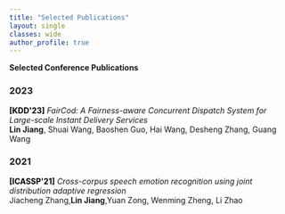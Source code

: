 ```yaml
---
title: "Selected Publications"
layout: single
classes: wide
author_profile: true
---
```


**Selected Conference Publications**

### 2023 

<span style="color:black;font-weight:bold">[KDD'23]</span> *FairCod: A Fairness-aware Concurrent Dispatch System for Large-scale Instant Delivery Services* <br>
**Lin Jiang**, Shuai Wang, Baoshen Guo, Hai Wang, Desheng Zhang, Guang Wang<br>


### 2021
<span style="color:black;font-weight:bold">[ICASSP'21]</span> *Cross-corpus speech emotion recognition using joint distribution adaptive regression* <br>
Jiacheng Zhang,**Lin Jiang**,Yuan Zong, Wenming Zheng, Li Zhao<br>




